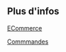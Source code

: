 ## Plus d'infos

<a class='see-also' href='ecommerce.html'><span class='title'>ECommerce</span></a>

<a class='see-also' href='commmandes.html'><span class='title'>Commmandes</span></a>

